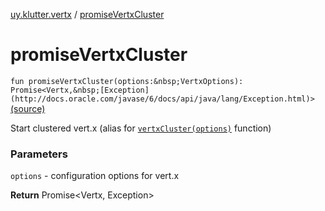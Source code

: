 [uy.klutter.vertx](index.md) / [promiseVertxCluster](.)


# promiseVertxCluster
`fun promiseVertxCluster(options:&nbsp;VertxOptions): Promise<Vertx,&nbsp;[Exception](http://docs.oracle.com/javase/6/docs/api/java/lang/Exception.html)>` [(source)](https://github.com/kohesive/klutter/blob/master/vertx3-jdk8/src/main/kotlin/uy/klutter/vertx/Vertx.kt#L90)

Start clustered vert.x (alias for [`vertxCluster(options)`](vertx-cluster.md) function)

### Parameters
`options` - configuration options for vert.x

**Return**
Promise&lt;Vertx, Exception&gt;


